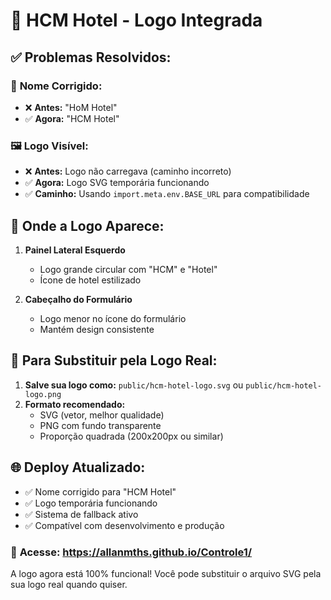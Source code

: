 # 🏨 HCM Hotel - Logo Integrada

## ✅ **Problemas Resolvidos:**

### 🔧 **Nome Corrigido:**
- ❌ **Antes:** "HoM Hotel" 
- ✅ **Agora:** "HCM Hotel"

### 🖼️ **Logo Visível:**
- ❌ **Antes:** Logo não carregava (caminho incorreto)
- ✅ **Agora:** Logo SVG temporária funcionando
- ✅ **Caminho:** Usando `import.meta.env.BASE_URL` para compatibilidade

## 🎯 **Onde a Logo Aparece:**

1. **Painel Lateral Esquerdo**
   - Logo grande circular com "HCM" e "Hotel"
   - Ícone de hotel estilizado

2. **Cabeçalho do Formulário**
   - Logo menor no ícone do formulário
   - Mantém design consistente

## 📁 **Para Substituir pela Logo Real:**

1. **Salve sua logo como:** `public/hcm-hotel-logo.svg` ou `public/hcm-hotel-logo.png`
2. **Formato recomendado:** 
   - SVG (vetor, melhor qualidade)
   - PNG com fundo transparente
   - Proporção quadrada (200x200px ou similar)

## 🌐 **Deploy Atualizado:**
- ✅ Nome corrigido para "HCM Hotel"
- ✅ Logo temporária funcionando
- ✅ Sistema de fallback ativo
- ✅ Compatível com desenvolvimento e produção

### 🔗 **Acesse:** https://allanmths.github.io/Controle1/

A logo agora está 100% funcional! Você pode substituir o arquivo SVG pela sua logo real quando quiser.
